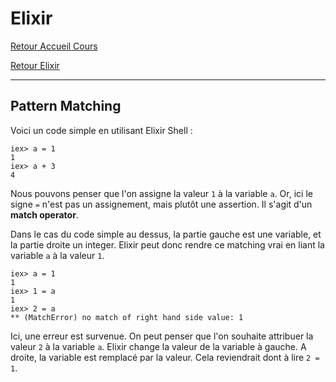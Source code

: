 # Elixir
[Retour Accueil Cours](https://mcheungsen.github.io/cours/ "Cours")

[Retour Elixir](index.md)

---

## Pattern Matching

Voici un code simple en utilisant Elixir Shell :
```shell
iex> a = 1
1
iex> a + 3
4
```

Nous pouvons penser que l'on assigne la valeur `1` à la variable `a`.
Or, ici le signe `=` n'est pas un assignement, mais plutôt une assertion. Il s'agit d'un **match operator**.

Dans le cas du code simple au dessus, la partie gauche est une variable, et la partie droite un integer. Elixir peut donc rendre ce matching vrai en liant la variable `a` à la valeur `1`.

```shell
iex> a = 1
1
iex> 1 = a
1
iex> 2 = a
** (MatchError) no match of right hand side value: 1
```

Ici, une erreur est survenue. On peut penser que l'on souhaite attribuer la valeur `2` à la variable `a`. Elixir change la valeur de la variable à gauche. A droite, la variable est remplacé par la valeur. Cela reviendrait dont à lire `2 = 1`.